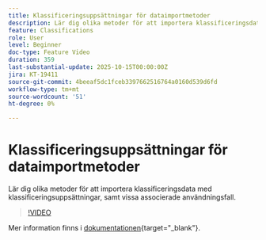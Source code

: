 ```yaml
---
title: Klassificeringsuppsättningar för dataimportmetoder
description: Lär dig olika metoder för att importera klassificeringsdata med klassificeringsuppsättningar, samt vissa associerade användningsfall.
feature: Classifications
role: User
level: Beginner
doc-type: Feature Video
duration: 359
last-substantial-update: 2025-10-15T00:00:00Z
jira: KT-19411
source-git-commit: 4beeaf5dc1fceb3397662516764a0160d539d6fd
workflow-type: tm+mt
source-wordcount: '51'
ht-degree: 0%

---
```



# Klassificeringsuppsättningar för dataimportmetoder

Lär dig olika metoder för att importera klassificeringsdata med klassificeringsuppsättningar, samt vissa associerade användningsfall.

>[!VIDEO](https://video.tv.adobe.com/v/3475826/?learn=on&enablevpops)

Mer information finns i [dokumentationen](https://experienceleague.adobe.com/en/docs/analytics/components/classifications/sets/overview){target="_blank"}.
